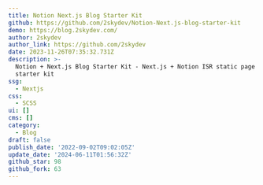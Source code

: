```yaml
---
title: Notion Next.js Blog Starter Kit
github: https://github.com/2skydev/Notion-Next.js-blog-starter-kit
demo: https://blog.2skydev.com/
author: 2skydev
author_link: https://github.com/2skydev
date: 2023-11-26T07:35:32.731Z
description: >-
  Notion + Next.js Blog Starter Kit - Next.js + Notion ISR static page blog
  starter kit
ssg:
  - Nextjs
css:
  - SCSS
ui: []
cms: []
category:
  - Blog
draft: false
publish_date: '2022-09-02T09:02:05Z'
update_date: '2024-06-11T01:56:32Z'
github_star: 98
github_fork: 63
---
```

